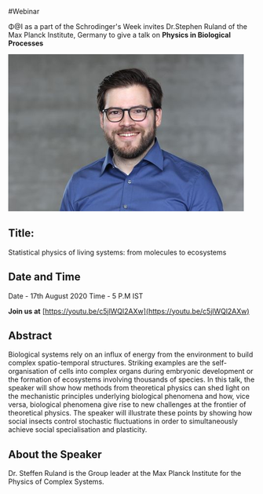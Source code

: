 #Webinar

Φ@I as a part of the Schrodinger's Week invites Dr.Stephen Ruland of the Max Planck Institute, Germany to give a talk on **Physics in Biological Processes**


![ruland](Rulands.jpg)


## Title:
Statistical physics of living systems: from molecules to ecosystems

## Date and Time
Date - 17th August 2020
Time - 5 P.M IST

**Join us at** [https://youtu.be/c5jlWQl2AXw](https://youtu.be/c5jlWQl2AXw)

## Abstract

Biological systems rely on an influx of energy from the environment to build complex spatio-temporal structures. Striking examples are the self-organisation of cells into complex organs during embryonic development or the formation of ecosystems involving thousands of species. In this talk, the speaker will show how methods from theoretical physics can shed light on the mechanistic principles underlying biological phenomena and how, vice versa, biological phenomena give rise to new challenges at the frontier of theoretical physics. The speaker will illustrate these points by showing how social insects control stochastic fluctuations in order to simultaneously achieve social specialisation and plasticity.

## About the Speaker
Dr. Steffen Ruland is the Group leader at the Max Planck Institute for the Physics of Complex Systems.
